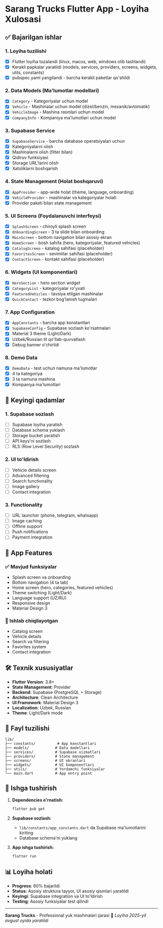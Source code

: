 # Sarang Trucks Flutter App - Loyiha Xulosasi

## ✅ Bajarilgan ishlar

### 1. Loyiha tuzilishi

- [x] Flutter loyiha tozalandi (linux, macos, web, windows olib tashlandi)
- [x] Kerakli papkalar yaratildi (models, services, providers, screens, widgets, utils, constants)
- [x] pubspec.yaml yangilandi - barcha kerakli paketlar qo'shildi

### 2. Data Models (Ma'lumotlar modellari)

- [x] `Category` - Kategoriyalar uchun model
- [x] `Vehicle` - Mashinalar uchun model (dizel/benzin, mexanik/avtomatik)
- [x] `VehicleImage` - Mashina rasmlari uchun model
- [x] `CompanyInfo` - Kompaniya ma'lumotlari uchun model

### 3. Supabase Service

- [x] `SupabaseService` - barcha database operatsiyalari uchun
- [x] Kategoriyalarni olish
- [x] Mashinalarni olish (filter bilan)
- [x] Qidiruv funksiyasi
- [x] Storage URL'larini olish
- [x] Xatoliklarni boshqarish

### 4. State Management (Holat boshqaruvi)

- [x] `AppProvider` - app-wide holat (theme, language, onboarding)
- [x] `VehicleProvider` - mashinalar va kategoriyalar holati
- [x] Provider paketi bilan state management

### 5. UI Screens (Foydalanuvchi interfeysi)

- [x] `SplashScreen` - chiroyli splash screen
- [x] `OnboardingScreen` - 3 ta slide bilan onboarding
- [x] `MainScreen` - bottom navigation bilan asosiy ekran
- [x] `HomeScreen` - bosh sahifa (hero, kategoriyalar, featured vehicles)
- [x] `CatalogScreen` - katalog sahifasi (placeholder)
- [x] `FavoritesScreen` - sevimlilar sahifasi (placeholder)
- [x] `ContactScreen` - kontakt sahifasi (placeholder)

### 6. Widgets (UI komponentlari)

- [x] `HeroSection` - hero section widget
- [x] `CategoryList` - kategoriyalar ro'yxati
- [x] `FeaturedVehicles` - tavsiya etilgan mashinalar
- [x] `QuickContact` - tezkor bog'lanish tugmalari

### 7. App Configuration

- [x] `AppConstants` - barcha app konstantlari
- [x] `SupabaseConfig` - Supabase sozlash ko'rsatmalari
- [x] Material 3 theme (Light/Dark)
- [x] Uzbek/Russian til qo'llab-quvvatlash
- [x] Debug banner o'chirildi

### 8. Demo Data

- [x] `DemoData` - test uchun namuna ma'lumotlar
- [x] 4 ta kategoriya
- [x] 3 ta namuna mashina
- [x] Kompaniya ma'lumotlari

## 🔧 Keyingi qadamlar

### 1. Supabase sozlash

- [ ] Supabase loyiha yaratish
- [ ] Database schema yuklash
- [ ] Storage bucket yaratish
- [ ] API keys'ni sozlash
- [ ] RLS (Row Level Security) sozlash

### 2. UI to'ldirish

- [ ] Vehicle details screen
- [ ] Advanced filtering
- [ ] Search functionality
- [ ] Image gallery
- [ ] Contact integration

### 3. Functionality

- [ ] URL launcher (phone, telegram, whatsapp)
- [ ] Image caching
- [ ] Offline support
- [ ] Push notifications
- [ ] Payment integration

## 📱 App Features

### ✅ Mavjud funksiyalar

- Splash screen va onboarding
- Bottom navigation (4 ta tab)
- Home screen (hero, categories, featured vehicles)
- Theme switching (Light/Dark)
- Language support (UZ/RU)
- Responsive design
- Material Design 3

### 🚧 Ishlab chiqilayotgan

- Catalog screen
- Vehicle details
- Search va filtering
- Favorites system
- Contact integration

## 🛠 Texnik xususiyatlar

- **Flutter Version**: 3.8+
- **State Management**: Provider
- **Backend**: Supabase (PostgreSQL + Storage)
- **Architecture**: Clean Architecture
- **UI Framework**: Material Design 3
- **Localization**: Uzbek, Russian
- **Theme**: Light/Dark mode

## 📁 Fayl tuzilishi

```
lib/
├── constants/          # App konstantlari
├── models/            # Data modellari
├── services/          # Supabase xizmatlari
├── providers/         # State management
├── screens/           # UI ekranlari
├── widgets/           # UI komponentlari
├── utils/             # Yordamchi funksiyalar
└── main.dart          # App entry point
```

## 🚀 Ishga tushirish

1. **Dependencies o'rnatish:**

   ```bash
   flutter pub get
   ```

2. **Supabase sozlash:**

   - `lib/constants/app_constants.dart` da Supabase ma'lumotlarini kiriting
   - Database schema'ni yuklang

3. **App ishga tushirish:**
   ```bash
   flutter run
   ```

## 📊 Loyiha holati

- **Progress**: 60% bajarildi
- **Status**: Asosiy struktura tayyor, UI asosiy qismlari yaratildi
- **Keyingi**: Supabase integration va UI to'ldirish
- **Testing**: Asosiy funksiyalar test qilindi

---

**Sarang Trucks** - Professional yuk mashinalari ijarasi 🚛
_Loyiha 2025-yil avgust oyida yaratildi_
